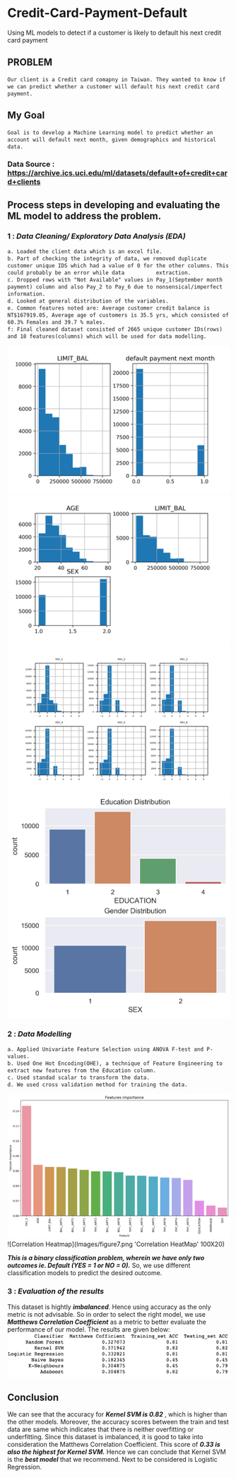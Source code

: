 # Credit-Card-Payment-Default
Using ML models to detect if a customer is likely to default his next credit card payment
## PROBLEM 
    Our client is a Credit card comapny in Taiwan. They wanted to know if we can predict whether a customer will default his next credit card payment.
## My Goal
    Goal is to develop a Machine Learning model to predict whether an account will default next month, given demographics and historical data.  
### Data Source : https://archive.ics.uci.edu/ml/datasets/default+of+credit+card+clients
## Process steps in developing and evaluating the ML model to address the problem.
### 1 : ___Data Cleaning/ Exploratory Data Analysis (EDA)___
    a. Loaded the client data which is an excel file.
    b. Part of checking the integrity of data, we removed duplicate customer unique IDS which had a value of 0 for the other columns. This could probably be an error while data          extraction.
    c. Dropped rows with "Not Available" values in Pay_1(September month payment) column and also Pay_2 to Pay_6 due to nonsensical/imperfect information.
    d. Looked at general distribution of the variables.
    e. Common features noted are: Average customer credit balance is NT$167919.05, Average age of customers is 35.5 yrs, which consisted of 60.3% Females and 39.7 % males.
    f: Final cleaned dataset consisted of 2665 unique customer IDs(rows) and 18 features(columns) which will be used for data modelling.
![Distribution of Limit_bal and Default payment next month columns](Images/figure1.png 'Distribution of Limit_bal and Default payment next month columns')
![Distribution Plots](Images/figure2.png 'Distribution plots')
![Distribution plots of Payments](Images/figure3.png 'Distribution plots of Payments')
![Distribution of Education and SEX](Images/figure4.png 'Dsitribution plots of Education and Sex')
### 2 : ___Data Modelling___
    a. Applied Univariate Feature Selection using ANOVA F-test and P-values.
    b. Used One Hot Encoding(OHE), a technique of Feature Engineering to extract new features from the Education column.
    c. Used standad scalar to transform the data.
    d. We used cross validation method for training the data.
    
!['Feature Importance'](Images/figure6.png 'Feature importance')
![Correlation Heatmap](Images/figure7.png 'Correlation HeatMap' 100X20)




___***This is a binary classification problem, wherein we have only two outcomes ie. Default (YES = 1 or NO = 0).***___  So, we use different classification models to predict the desired outcome.




### 3 : ___Evaluation of the results___
   This dataset is hightly ***imbalanced***. Hence using accuracy as the only metric is not advisable. So in order to select the right model, we use ***Matthews Correlation          Coefficient*** as a metric to better evaluate the performance of our model. The results are given below:
![Evaluation Results](Images/figure8.png)

## Conclusion
   We can see that the accuracy for ***Kernel SVM is 0.82*** , which is higher than the other models. Moreover, the accuracy scores between the train and test data are same which    indicates that there is neither overfitting or underfitting. Since this dataset is imbalanced, it is good to take into consideration the Matthews Correlation Coefficient. This    score of ***0.33 is also the highest for Kernel SVM.*** Hence we can conclude that Kernel SVM is the ***best model*** that we recommend. Next to be considered is Logistic          Regression.
